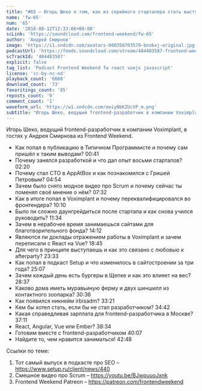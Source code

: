 ```yaml
---
title: "#65 – Игорь Шеко о том, как из серийного стартапера стать выступающим тимлидом"
name: 'fw-65'
num: '65'
date: '2018-08-12T12:33:06+00:00'
scLink: 'https://soundcloud.com/frontend-weekend/fw-65'
author: 'Андрей Смирнов'
image: 'https://i1.sndcdn.com/avatars-000358703579-bnobxj-original.jpg'
podcastUrl: 'https://feeds.soundcloud.com/stream/484483587-frontend-weekend-fw-65.m4a'
scTrackId: '484483587'
explicit: false
tag_list: 'Podcast Frontend Weekend fw react vuejs javascript'
license: 'cc-by-nc-nd'
playback_count: '6660'
download_count: '73'
favoritings_count: '85'
reposts_count: '9'
comment_count: '1'
waveform_url: 'https://w1.sndcdn.com/eoiyNbKZUcVP_m.png'
subtitle: "Игорь Шеко, ведущий frontend-разработчик в компании Voximplant, в гостях у Андрея Смирнова из Frontend Weekend. "
---
```

Игорь Шеко, ведущий frontend-разработчик в компании Voximplant, в гостях у Андрея Смирнова из Frontend Weekend. 

- Как попал в публикацию в Типичном Программисте и почему сам пришёл к таким выводам? <timecode sec="41">00:41</timecode>
- Почему занялся разработкой и что дал опыт восьми стартапов? <timecode sec="140">02:20</timecode>
- Почему стал CTO в AppAtBox и как познакомился с Гришей Петровым? <timecode sec="294">04:54</timecode>
- Зачем было снято модное видео про Scrum и почему сейчас ты поменял своё мнение о нём? <timecode sec="452">07:32</timecode>
- Как в итоге попал в Voximplant и почему переквалифицировался во фронтендера? <timecode sec="610">10:10</timecode>
- Было ли сложно даунгрейдиться после стартапа и как снова учился руководить? <timecode sec="694">11:34</timecode>
- Зачем в нерабочее время занимаешься сайтами для благотворительного фонда? <timecode sec="852">14:12</timecode>
- Являются ли доклады отражением работы в Voximplant и зачем переписали с React на Vue? <timecode sec="1125">18:45</timecode>
- Для чего в принципе выступаешь и как это связано с любовью к afterparty? <timecode sec="1413">23:33</timecode>
- Как попал в подкаст Setup и что изменилось в сайтостроении за три года? <timecode sec="1507">25:07</timecode>
- Зачем каждый день есть бургеры в Щепке и как это влияет на вес? <timecode sec="1717">28:37</timecode>
- Каково дома иметь муравьиную ферму и двух шиншилл из контактного зоопарка? <timecode sec="1836">30:36</timecode>
- Как появился никнейм irbisadm? <timecode sec="2001">33:21</timecode>
- Кем бы хотел стать, если бы не стал разработчиком? <timecode sec="2082">34:42</timecode>
- Какая справедливая зарплата для frontend-разработчика в Москве? <timecode sec="2231">37:11</timecode>
- React, Angular, Vue или Ember? <timecode sec="2314">38:34</timecode>
- Готовим вместе с frontend-разработчиком <timecode sec="2407">40:07</timecode>
- Найдите то, чем нравится заниматься! <timecode sec="2568">42:48</timecode>

Ссылки по теме:
1) Тот самый выпуск в подкасте про SEO – https://www.setup.ru/client/news/440
2) Смешное видео про Scrum – https://youtu.be/BJwpuuoJxnk
3) Frontend Weekend Patreon – https://patreon.com/frontendweekend